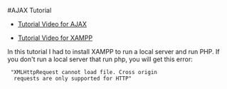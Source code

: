 #AJAX Tutorial
- [Tutorial Video for AJAX](https://www.developphp.com/video/JavaScript/Ajax-Post-to-PHP-File-XMLHttpRequest-Object-Return-Data-Tutorial)

- [Tutorial Video for XAMPP](https://www.youtube.com/watch?v=TZJyHbIwjlA)  



In this tutorial I had to install XAMPP to run a local server and run PHP. If you don't run a local server that run php, you will get this error:

     "XMLHttpRequest cannot load file. Cross origin
      requests are only supported for HTTP"
